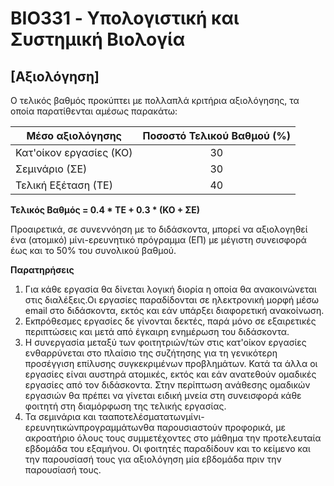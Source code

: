 # BIO331 - Υπολογιστική και Συστημική Βιολογία

## [Αξιολόγηση]
Ο τελικός βαθμός προκύπτει με πολλαπλά κριτήρια αξιολόγησης, τα οποία παρατίθενται αμέσως παρακάτω:

|Μέσο αξιολόγησης|Ποσοστό Τελικού Βαθμού (%)|
|---|:---:|
|Κατ'οίκον εργασίες (ΚΟ)|30|
|Σεμινάριο (ΣΕ)|30|
|Τελική Εξέταση (ΤΕ)|40|


**Τελικός Βαθμός = 0.4 * ΤΕ + 0.3 * (ΚΟ + ΣΕ)**

Προαιρετικά, σε συνεννόηση με το διδάσκοντα, μπορεί να αξιολογηθεί ένα (ατομικό) μίνι-ερευνητικό πρόγραμμα (ΕΠ) με μέγιστη συνεισφορά έως και το 50% του συνολικού βαθμού.

**Παρατηρήσεις**
1. Για κάθε εργασία θα δίνεται λογική διορία η οποία θα ανακοινώνεται στις διαλέξεις.Οι
εργασίες παραδίδονται σε ηλεκτρονική μορφή μέσω email στο διδάσκοντα, εκτός και
εάν υπάρξει διαφορετική ανακοίνωση.
2. Εκπρόθεσμες εργασίες δε γίνονται δεκτές, παρά μόνο σε εξαιρετικές περιπτώσεις και
μετά από έγκαιρη ενημέρωση του διδάσκοντα.
3. Η συνεργασία μεταξύ των φοιτητριών/τών στις κατ'οίκον εργασίες ενθαρρύνεται στο πλαίσιο
της συζήτησης για τη γενικότερη προσέγγιση επίλυσης συγκεκριμένων προβλημάτων. Κατά τα άλλα οι εργασίες είναι αυστηρά ατομικές, εκτός και εάν ανατεθούν ομαδικές εργασίες από τον διδάσκοντα. Στην περίπτωση ανάθεσης ομαδικών εργασιών θα πρέπει να γίνεται ειδική μνεία στη συνεισφορά κάθε φοιτητή στη διαμόρφωση της τελικής εργασίας.
4. Τα σεμινάρια και τααποτελέσματατωνμίνι-ερευνητικώνπρογραμμάτωνθα παρουσιαστούν προφορικά, με ακροατήριο όλους τους συμμετέχοντες στο μάθημα την προτελευταία εβδομάδα του εξαμήνου. Οι φοιτητές παραδίδουν και το κείμενο και την παρουσίασή τους για αξιολόγηση μία εβδομάδα πριν την παρουσίασή τους.
